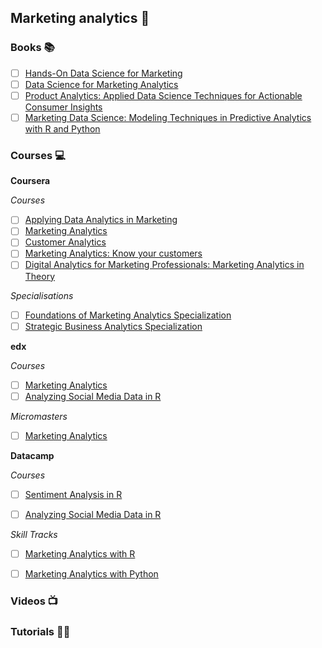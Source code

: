 ## Marketing analytics :tada:

### Books :books:

* [ ] [Hands-On Data Science for Marketing](https://www.packtpub.com/big-data-and-business-intelligence/hands-data-science-marketing)
* [ ] [Data Science for Marketing Analytics](https://www.packtpub.com/in/big-data-and-business-intelligence/data-science-marketing-analytics)
* [ ] [Product Analytics: Applied Data Science Techniques for Actionable Consumer Insights](https://learning.oreilly.com/library/view/product-analytics-applied/9780135258644/)
* [ ] [Marketing Data Science: Modeling Techniques in Predictive Analytics with R and Python](https://learning.oreilly.com/library/view/marketing-data-science/9780133887662/)

### Courses :computer:

**Coursera**

*Courses*
* [ ] [Applying Data Analytics in Marketing](https://www.coursera.org/learn/applying-data-analytics-business-in-marketing)
* [ ] [Marketing Analytics](https://www.coursera.org/learn/uva-darden-market-analytics)
* [ ] [Customer Analytics](https://www.coursera.org/learn/wharton-customer-analytics)
* [ ] [Marketing Analytics: Know your customers](https://www.coursera.org/learn/uva-darden-market-analytics)
* [ ] [Digital Analytics for Marketing Professionals: Marketing Analytics in Theory](https://www.coursera.org/learn/marketing-analytics)

*Specialisations*
* [ ] [Foundations of Marketing Analytics Specialization](https://www.coursera.org/specializations/marketing-analytics)
* [ ] [Strategic Business Analytics Specialization](https://www.coursera.org/specializations/strategic-analytics)

**edx**

*Courses*
* [ ] [Marketing Analytics](https://www.edx.org/course/marketing-analytics)
* [ ] [Analyzing Social Media Data in R](https://www.datacamp.com/courses/analyzing-social-media-data-in-r)

*Micromasters*
* [ ] [Marketing Analytics](https://www.edx.org/micromasters/berkeleyx-marketing-analytics)


**Datacamp**

*Courses*
* [ ] [Sentiment Analysis in R](https://www.datacamp.com/courses/sentiment-analysis-in-r)
* [ ] [Analyzing Social Media Data in R](https://www.datacamp.com/courses/analyzing-social-media-data-in-r)


*Skill Tracks*
* [ ] [Marketing Analytics with R](https://www.datacamp.com/tracks/marketing-analytics-with-r)
* [ ] [Marketing Analytics with Python](https://www.datacamp.com/tracks/marketing-analytics-with-python)



### Videos :tv:

### Tutorials :man_technologist:
